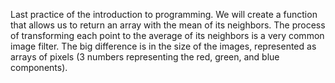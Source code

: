 Last practice of the introduction to programming.
We will create a function that allows us to return an array with the mean of its neighbors. The process of transforming each point to the average of its neighbors is a very common image filter. The big difference is in the size of the images, represented as arrays of pixels (3 numbers representing the red, green, and blue components).
